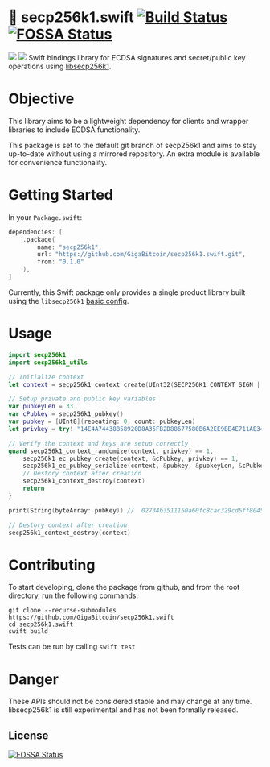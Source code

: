 # 🔐 secp256k1.swift [![Build Status](https://app.bitrise.io/app/ef44aebd8443b33b/status.svg?token=oDGzN3bMEwseXF_5MQUsTg&branch=main)](https://app.bitrise.io/app/ef44aebd8443b33b) [![FOSSA Status](https://app.fossa.com/api/projects/git%2Bgithub.com%2FGigaBitcoin%2Fsecp256k1.swift.svg?type=shield)](https://app.fossa.com/projects/git%2Bgithub.com%2FGigaBitcoin%2Fsecp256k1.swift?ref=badge_shield)
[![](https://img.shields.io/endpoint?url=https%3A%2F%2Fswiftpackageindex.com%2Fapi%2Fpackages%2FGigaBitcoin%2Fsecp256k1.swift%2Fbadge%3Ftype%3Dswift-versions)](https://swiftpackageindex.com/GigaBitcoin/secp256k1.swift) [![](https://img.shields.io/endpoint?url=https%3A%2F%2Fswiftpackageindex.com%2Fapi%2Fpackages%2FGigaBitcoin%2Fsecp256k1.swift%2Fbadge%3Ftype%3Dplatforms)](https://swiftpackageindex.com/GigaBitcoin/secp256k1.swift)
Swift bindings library for ECDSA signatures and secret/public key operations using [libsecp256k1](https://github.com/bitcoin-core/secp256k1).

# Objective
This library aims to be a lightweight dependency for clients and wrapper libraries to include ECDSA functionality.

This package is set to the default git branch of secp256k1 and aims to stay up-to-date without using a mirrored repository. An extra module is available for convenience functionality.

# Getting Started

In your `Package.swift`:

```swift
dependencies: [
    .package(
        name: "secp256k1",
        url: "https://github.com/GigaBitcoin/secp256k1.swift.git",
        from: "0.1.0"
    ),
]
```

Currently, this Swift package only provides a single product library built using the `libsecp256k1` [basic config](https://github.com/bitcoin-core/secp256k1/blob/master/src/basic-config.h).

# Usage

```swift
import secp256k1
import secp256k1_utils

// Initialize context
let context = secp256k1_context_create(UInt32(SECP256K1_CONTEXT_SIGN | SECP256K1_CONTEXT_VERIFY))!

// Setup private and public key variables
var pubkeyLen = 33
var cPubkey = secp256k1_pubkey()
var pubkey = [UInt8](repeating: 0, count: pubkeyLen)
let privkey = try! "14E4A74438858920D8A35FB2D88677580B6A2EE9BE4E711AE34EC6B396D87B5C".byteArray()

// Verify the context and keys are setup correctly
guard secp256k1_context_randomize(context, privkey) == 1,
    secp256k1_ec_pubkey_create(context, &cPubkey, privkey) == 1,
    secp256k1_ec_pubkey_serialize(context, &pubkey, &pubkeyLen, &cPubkey, UInt32(SECP256K1_EC_COMPRESSED)) == 1 else {
    // Destory context after creation
    secp256k1_context_destroy(context)
    return
}

print(String(byteArray: pubKey)) //  02734b3511150a60fc8cac329cd5ff804555728740f2f2e98bc4242135ef5d5e4e

// Destory context after creation
secp256k1_context_destroy(context)
```

# Contributing

To start developing, clone the package from github, and from the root directory, run the following commands:

```shell
git clone --recurse-submodules https://github.com/GigaBitcoin/secp256k1.swift
cd secp256k1.swift
swift build
```

Tests can be run by calling `swift test`

# Danger
These APIs should not be considered stable and may change at any time. libsecp256k1 is still experimental and has not been formally released.



## License
[![FOSSA Status](https://app.fossa.com/api/projects/git%2Bgithub.com%2FGigaBitcoin%2Fsecp256k1.swift.svg?type=large)](https://app.fossa.com/projects/git%2Bgithub.com%2FGigaBitcoin%2Fsecp256k1.swift?ref=badge_large)